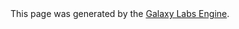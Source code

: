 
<footer class="text-center">
    This page was generated by the
    <a href="labs.usegalaxy.org.au/bootstrap">Galaxy Labs Engine</a>.
</footer>


